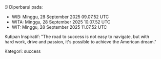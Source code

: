 ⏰ Diperbarui pada:
- WIB: Minggu, 28 September 2025 09.07.52 UTC
- WITA: Minggu, 28 September 2025 10.07.52 UTC
- WIT: Minggu, 28 September 2025 11.07.52 UTC

Kutipan Inspiratif:
"The road to success is not easy to navigate, but with hard work, drive and passion, it's possible to achieve the American dream."


Kategori: success

